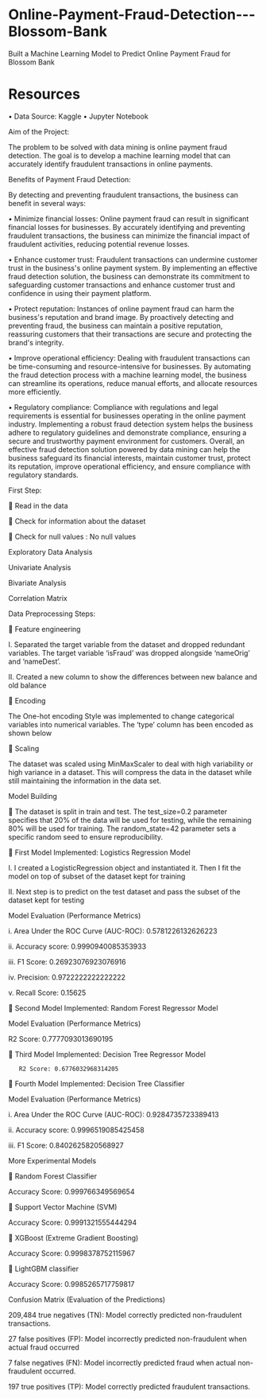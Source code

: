 # Online-Payment-Fraud-Detection---Blossom-Bank

Built a Machine Learning Model to Predict Online Payment Fraud for Blossom Bank

 # Resources
 
 •	Data Source: Kaggle
 •	Jupyter Notebook
 
Aim of the Project:

The problem to be solved with data mining is online payment fraud detection. The goal is to develop a machine learning model that can accurately identify fraudulent transactions in online payments. 

Benefits of Payment Fraud Detection:

By detecting and preventing fraudulent transactions, the business can benefit in several ways:

•	Minimize financial losses: Online payment fraud can result in significant financial losses for businesses. By accurately identifying and preventing fraudulent transactions, the business can minimize the financial impact of fraudulent activities, reducing potential revenue losses.

•	Enhance customer trust: Fraudulent transactions can undermine customer trust in the business's online payment system. By implementing an effective fraud detection solution, the business can demonstrate its commitment to safeguarding customer transactions and enhance customer trust and confidence in using their payment platform.

•	Protect reputation: Instances of online payment fraud can harm the business's reputation and brand image. By proactively detecting and preventing fraud, the business can maintain a positive reputation, reassuring customers that their transactions are secure and protecting the brand's integrity.

•	Improve operational efficiency: Dealing with fraudulent transactions can be time-consuming and resource-intensive for businesses. By automating the fraud detection process with a machine learning model, the business can streamline its operations, reduce manual efforts, and allocate resources more efficiently.

•	Regulatory compliance: Compliance with regulations and legal requirements is essential for businesses operating in the online payment industry. Implementing a robust fraud detection system helps the business adhere to regulatory guidelines and demonstrate compliance, ensuring a secure and trustworthy payment environment for customers.
Overall, an effective fraud detection solution powered by data mining can help the business safeguard its financial interests, maintain customer trust, protect its reputation, improve operational efficiency, and ensure compliance with regulatory standards.


First Step:

	Read in the data
 
	Check for information about the dataset
 
	Check for null values : No null values
 
Exploratory Data Analysis

Univariate Analysis
 
Bivariate Analysis
 
Correlation Matrix
 
Data Preprocessing Steps:

	Feature engineering

I.	Separated the target variable from the dataset and dropped redundant variables. The target variable ‘isFraud’ was dropped alongside ‘nameOrig’ and ‘nameDest’.

II.	Created a new column to show the differences between new balance and old balance
 
	Encoding 

The One-hot encoding Style was implemented to change categorical variables into numerical variables. The ‘type’ column has been encoded as shown below
 
	Scaling

The dataset was scaled using MinMaxScaler to deal with high variability or high variance in a dataset. This will compress the data in the dataset while still maintaining the information in the data set.

Model Building

	The dataset is split in train and test. The test_size=0.2 parameter specifies that 20% of the data will be used for testing, while the remaining 80% will be used for training. The random_state=42 parameter sets a specific random seed to ensure reproducibility.

	First Model Implemented: Logistics Regression Model

I.	I created a LogisticRegression object and instantiated it. Then I fit the model on top of subset of the dataset kept for training

II.	Next step is to predict on the test dataset and pass the subset of the dataset kept for testing

Model Evaluation (Performance Metrics)

i.	Area Under the ROC Curve (AUC-ROC): 0.5781226132626223

ii.	Accuracy score: 0.9990940085353933

iii.	F1 Score: 0.26923076923076916

iv.	Precision: 0.9722222222222222

v.	Recall Score: 0.15625

	Second Model Implemented: Random Forest Regressor Model

Model Evaluation (Performance Metrics)

R2 Score: 0.7777093013690195

	Third Model Implemented: Decision Tree Regressor Model

       R2 Score: 0.6776032968314205

	Fourth Model Implemented: Decision Tree Classifier

Model Evaluation (Performance Metrics)

i.	Area Under the ROC Curve (AUC-ROC): 0.9284735723389413

ii.	Accuracy score: 0.9996519085425458

iii.	F1 Score: 0.8402625820568927

More Experimental Models

	Random Forest Classifier

Accuracy Score: 0.999766349569654

	Support Vector Machine (SVM)

Accuracy Score: 0.9991321555444294

	XGBoost (Extreme Gradient Boosting)

Accuracy Score: 0.9998378752115967

	LightGBM classifier

Accuracy Score: 0.9985265717759817

Confusion Matrix (Evaluation of the Predictions)

209,484 true negatives (TN): Model correctly predicted non-fraudulent transactions.

27 false positives (FP): Model incorrectly predicted non-fraudulent when actual fraud occurred

7 false negatives (FN): Model incorrectly predicted fraud when actual non-fraudulent occurred.

197 true positives (TP): Model correctly predicted fraudulent transactions.
 







